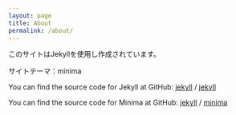 ```yaml
---
layout: page
title: About
permalink: /about/
---
```


このサイトはJekyllを使用し作成されています。

サイトテーマ：minima

You can find the source code for Jekyll at GitHub:
[jekyll][jekyll-organization] /
[jekyll](https://github.com/jekyll/jekyll)


You can find the source code for Minima at GitHub:
[jekyll][jekyll-organization] /
[minima](https://github.com/jekyll/minima)

[jekyll-organization]: https://github.com/jekyll
